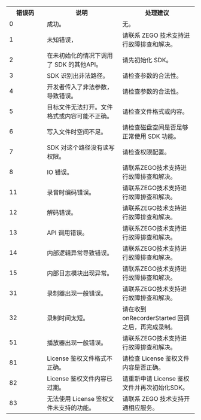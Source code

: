 <table>
  <colgroup>
    <col width="20%">
    <col width="40%">
    <col width="40%">
  </colgroup>
<tbody><tr>
<th>错误码</th>
<th>说明</th>
<th>处理建议</th>
</tr>
<tr>
<td>0</td>
<td>成功。</td>
<td>无。</td>
</tr>
<tr>
<td>1</td>
<td>未知错误，</td>
<td>请联系 ZEGO 技术支持进行故障排查和解决。</td>
</tr>
<tr>
<td>2</td>
<td>在未初始化的情况下调用了 SDK 的其他API。</td>
<td>请先初始化 SDK。</td>
</tr>
<tr>
<td>3</td>
<td>SDK 识别出非法路径。</td>
<td>请检查参数的合法性。</td>
</tr>
<tr>
<td>4</td>
<td>开发者传入了非法参数，导致错误。</td>
<td>请检查参数的合法性。</td>
</tr>
<tr>
<td>5</td>
<td>目标文件无法打开。文件格式或内容可能不正确。</td>
<td>请检查文件格式或内容。</td>
</tr>
<tr>
<td>6</td>
<td>写入文件时空间不足。</td>
<td>请检查磁盘空间是否足够正常使用 SDK 功能。</td>
</tr>
<tr>
<td>7</td>
<td>SDK 对这个路径没有读写权限。</td>
<td>请检查权限配置。</td>
</tr>
<tr>
<td>8</td>
<td>IO 错误。</td>
<td>请联系ZEGO技术支持进行故障排查和解决。</td>
</tr>
<tr>
<td>11</td>
<td>录音时编码错误。</td>
<td>请联系ZEGO技术支持进行故障排查和解决。</td>
</tr>
<tr>
<td>12</td>
<td>解码错误。</td>
<td>请联系ZEGO技术支持进行故障排查和解决。</td>
</tr>
<tr>
<td>13</td>
<td>API 调用错误。</td>
<td>请联系ZEGO技术支持进行故障排查和解决。</td>
</tr>
<tr>
<td>14</td>
<td>内部逻辑异常导致错误。</td>
<td>请联系ZEGO技术支持进行故障排查和解决。</td>
</tr>
<tr>
<td>15</td>
<td>内部日志模块出现异常。</td>
<td>请联系ZEGO技术支持进行故障排查和解决。</td>
</tr>
<tr>
<td>31</td>
<td>录制器出现一般错误。</td>
<td>请联系ZEGO技术支持进行故障排查和解决。</td>
</tr>
<tr>
<td>32</td>
<td>录制时间太短。</td>
<td>请在收到 onRecorderStarted 回调之后，再完成录制。</td>
</tr>
<tr>
<td>51</td>
<td>播放器出现一般错误。</td>
<td>请联系ZEGO技术支持进行故障排查和解决。</td>
</tr>
<tr>
<td>81</td>
<td>License 鉴权文件格式不正确。</td>
<td>请检查 License 鉴权文件内容是否正确。</td>
</tr>
<tr>
<td>82</td>
<td>License 鉴权文件内容已过期。</td>
<td>请重新申请 License 鉴权文件并再次初始化SDK。</td>
</tr>
<tr>
<td>83</td>
<td>无法使用 License 鉴权文件未支持的功能。</td>
<td>请联系 ZEGO 技术支持开通相应服务。</td>
</tr>
</tbody></table>
